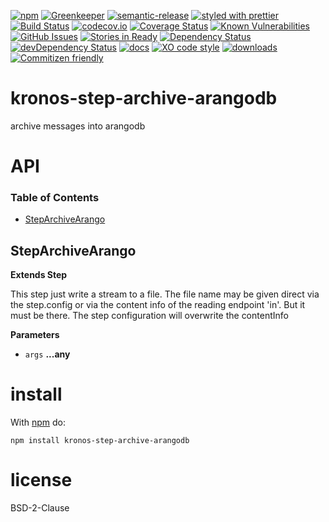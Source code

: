 [![npm](https://img.shields.io/npm/v/kronos-step-archive-arangodb.svg)](https://www.npmjs.com/package/kronos-step-archive-arangodb)
[![Greenkeeper](https://badges.greenkeeper.io/Kronos-Integration/kronos-step-archive-arangodb.svg)](https://greenkeeper.io/)
[![semantic-release](https://img.shields.io/badge/%20%20%F0%9F%93%A6%F0%9F%9A%80-semantic--release-e10079.svg)](https://github.com/Kronos-Integration/kronos-step-archive-arangodb)
[![styled with prettier](https://img.shields.io/badge/styled_with-prettier-ff69b4.svg)](https://github.com/prettier/prettier)
[![Build Status](https://secure.travis-ci.org/Kronos-Integration/kronos-step-archive-arangodb.png)](http://travis-ci.org/Kronos-Integration/kronos-step-archive-arangodb)
[![codecov.io](http://codecov.io/github/Kronos-Integration/kronos-step-archive-arangodb/coverage.svg?branch=master)](http://codecov.io/github/Kronos-Integration/kronos-step-archive-arangodb?branch=master)
[![Coverage Status](https://coveralls.io/repos/Kronos-Integration/kronos-step-archive-arangodb/badge.svg)](https://coveralls.io/r/Kronos-Integration/kronos-step-archive-arangodb)
[![Known Vulnerabilities](https://snyk.io/test/github/Kronos-Integration/kronos-step-archive-arangodb/badge.svg)](https://snyk.io/test/github/Kronos-Integration/kronos-step-archive-arangodb)
[![GitHub Issues](https://img.shields.io/github/issues/Kronos-Integration/kronos-step-archive-arangodb.svg?style=flat-square)](https://github.com/Kronos-Integration/kronos-step-archive-arangodb/issues)
[![Stories in Ready](https://badge.waffle.io/Kronos-Integration/kronos-step-archive-arangodb.svg?label=ready&title=Ready)](http://waffle.io/Kronos-Integration/kronos-step-archive-arangodb)
[![Dependency Status](https://david-dm.org/Kronos-Integration/kronos-step-archive-arangodb.svg)](https://david-dm.org/Kronos-Integration/kronos-step-archive-arangodb)
[![devDependency Status](https://david-dm.org/Kronos-Integration/kronos-step-archive-arangodb/dev-status.svg)](https://david-dm.org/Kronos-Integration/kronos-step-archive-arangodb#info=devDependencies)
[![docs](http://inch-ci.org/github/Kronos-Integration/kronos-step-archive-arangodb.svg?branch=master)](http://inch-ci.org/github/Kronos-Integration/kronos-step-archive-arangodb)
[![XO code style](https://img.shields.io/badge/code_style-XO-5ed9c7.svg)](https://github.com/sindresorhus/xo)
[![downloads](http://img.shields.io/npm/dm/kronos-step-archive-arangodb.svg?style=flat-square)](https://npmjs.org/package/kronos-step-archive-arangodb)
[![Commitizen friendly](https://img.shields.io/badge/commitizen-friendly-brightgreen.svg)](http://commitizen.github.io/cz-cli/)

# kronos-step-archive-arangodb

archive messages into arangodb

# API

<!-- Generated by documentation.js. Update this documentation by updating the source code. -->

### Table of Contents

-   [StepArchiveArango](#steparchivearango)

## StepArchiveArango

**Extends Step**

This step just write a stream to a file.
The file name may be given direct via the step.config or via
the  content info of the reading endpoint 'in'. But it must be there.
The step configuration will overwrite the contentInfo

**Parameters**

-   `args` **...any** 

# install

With [npm](http://npmjs.org) do:

```shell
npm install kronos-step-archive-arangodb
```

# license

BSD-2-Clause
